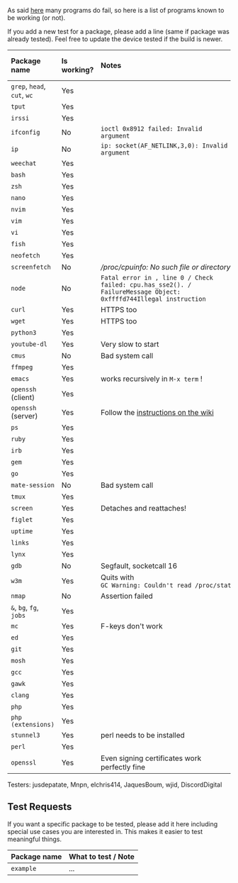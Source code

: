 As said [here](https://github.com/tbodt/ish/wiki/FAQ#q-x-does-not-work) many programs do fail, so here is a list of programs known to be working (or not).

If you add a new test for a package, please add a line (same if package was already tested). Feel free to update the device tested if the build is newer.

| Package name | Is working? | Notes | iSH version number |
|:-|:-|:-|:-|
| `grep`, `head`, `cut`, `wc` |Yes||33|
| `tput` |Yes||33|
| `irssi` |Yes|| 38 |
| `ifconfig` |No| `ioctl 0x8912 failed: Invalid argument` | 33 |
| `ip` | No | `ip: socket(AF_NETLINK,3,0): Invalid argument` | 33 |
| `weechat` | Yes ||53|
| `bash` | Yes || 33 |
| `zsh` | Yes | | 48 |
| `nano` | Yes ||33|
| `nvim` | Yes | |41|
| `vim` | Yes ||33|
| `vi` | Yes ||33|
| `fish` | Yes ||45|
| `neofetch` | Yes ||52|
| `screenfetch` | No | _/proc/cpuinfo: No such file or directory_ |33|
| `node` | No | `Fatal error in , line 0 / Check failed: cpu.has_sse2(). / FailureMessage Object: 0xffffd744Illegal instruction` | 67 |
| `curl` | Yes | HTTPS too |33|
| `wget` | Yes | HTTPS too |33|
| `python3` | Yes ||33|
| `youtube-dl` | Yes | Very slow to start |35|
| `cmus` | No | Bad system call |52|
| `ffmpeg` | Yes | |35|
| `emacs` | Yes |works recursively in `M-x term` !|36|
| `openssh` (client)| Yes | |31|
| `openssh` (server)| Yes | Follow the [instructions on the wiki](Running-an-SSH-server) |45|
| `ps` | Yes ||34|
| `ruby` | Yes ||34|
| `irb` | Yes ||35|
| `gem` | Yes ||38|
| `go` | Yes | |67|
| `mate-session`| No | Bad system call |37|
| `tmux` | Yes ||53|
| `screen` | Yes |Detaches and reattaches!|53|
| `figlet` | Yes | |40|
| `uptime` | Yes | |40|
| `links` | Yes |  |40|
| `lynx` | Yes ||40|
| `gdb` | No | Segfault, socketcall 16 |40|
| `w3m` | Yes| Quits with `GC Warning: Couldn't read /proc/stat` |40|
|`nmap`| No | Assertion failed | 40|
|`&`, `bg`, `fg`, `jobs`|Yes||44|
|`mc`| Yes | F-keys don't work |48|
|`ed`| Yes | |52|
|`git`| Yes | |53|
|`mosh`| Yes | |54|
|`gcc `| Yes | |55|
|`gawk`| Yes | |55|
|`clang`| Yes | |55|
|`php`| Yes | |65|
|`php (extensions)`| Yes | |65|
|`stunnel3`| Yes | perl needs to be installed |65|
|`perl`| Yes | |65|
|`openssl`| Yes | Even signing certificates work perfectly fine |65|


Testers:
jusdepatate, Mnpn, elchris414, JaquesBoum, wjid, DiscordDigital


## Test Requests

If you want a specific package to be tested, please add it here including special use cases you are interested in. This makes it easier to test meaningful things.

| Package name  | What to test / Note        | 
| :-------------|:---------------------------|
| `example`     | ...   |                   